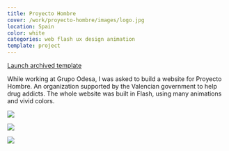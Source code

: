 ```yaml
---
title: Proyecto Hombre
cover: /work/proyecto-hombre/images/logo.jpg
location: Spain
color: white
categories: web flash ux design animation
template: project
---
```


<p class="align-center">
<a class="btn external" role="button" href="http://work.joanmira.com/webs/phombre/" target="_blank">Launch archived template</a></p>

While working at Grupo Odesa, I was asked to build a website for Proyecto Hombre. An organization supported by the Valencian government to help drug addicts. The whole website was built in Flash, using many animations and vivid colors.

![](/work/proyecto-hombre/images/1.png)

![](/work/proyecto-hombre/images/3.png)

![](/work/proyecto-hombre/images/2.png)
